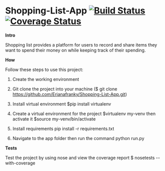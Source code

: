 # Shopping-List-App  [![Build Status](https://travis-ci.org/Erianafranky/Shopping-List-App.svg?branch=develop)](https://travis-ci.org/Erianafranky/Shopping-List-App)   [![Coverage Status](https://coveralls.io/repos/github/Erianafranky/Shopping-List-App/badge.svg?branch=master)](https://coveralls.io/github/Erianafranky/Shopping-List-App?branch=master)

**Intro**

Shopping list provides a platform for users to record and share items they want to spend their money on while keeping track of their spending.

**How**

Follow these steps to use this project:

1. Create the working environment

2. Git clone the project into your machine ($ git clone https://github.com/Erianafranky/Shopping-List-App.git)

3. Install virtual environment $pip install virtualenv

4. Create a virtual environment for the project $virtualenv my-venv then activate it $source my-venv/bin/activate

5. Install requirements pip install -r requirements.txt

6. Navigate to the app folder then run the command python run.py

**Tests**

Test the project by using nose and view the coverage report $ nosetests --with-coverage


